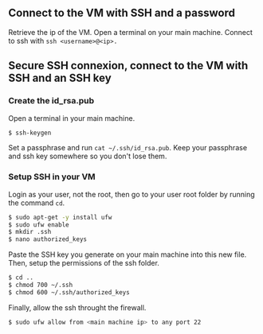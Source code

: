 
## Connect to the VM with SSH and a password

Retrieve the ip of the VM.
Open a terminal on your main machine.
Connect to ssh with `ssh <username>@<ip>.`

## Secure SSH connexion, connect to the VM with SSH and an SSH key

### Create the id_rsa.pub

Open a terminal in your main machine.

```bash
$ ssh-keygen
```

Set a passphrase and run `cat ~/.ssh/id_rsa.pub`.
Keep your passphrase and ssh key somewhere so you don't lose them.

### Setup SSH in your VM

Login as your user, not the root, then go to your user root folder by running the command `cd`.

```bash
$ sudo apt-get -y install ufw
$ sudo ufw enable
$ mkdir .ssh
$ nano authorized_keys
```

Paste the SSH key you generate on your main machine into this new file.
Then, setup the permissions of the ssh folder.

```bash
$ cd ..
$ chmod 700 ~/.ssh
$ chmod 600 ~/.ssh/authorized_keys
```

Finally, allow the ssh throught the firewall.

```bash
$ sudo ufw allow from <main machine ip> to any port 22
``` 
